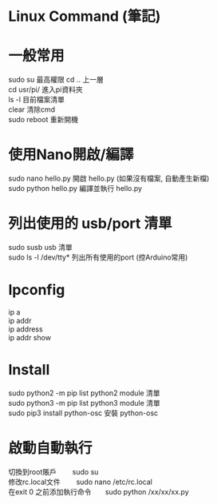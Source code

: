 # Linux Command (筆記)
# 一般常用  
sudo su     最高權限
cd ..		    上一層  
cd usr/pi/	進入pi資料夾  
ls -l	      目前檔案清單  
clear       清除cmd  
sudo reboot 重新開機    
  
  
# 使用Nano開啟/編譯
sudo nano hello.py	  開啟 hello.py (如果沒有檔案, 自動產生新檔)  
sudo python hello.py  編譯並執行 hello.py  
  
  
# 列出使用的 usb/port 清單  
sudo susb            usb	清單  
sudo ls -l /dev/tty* 列出所有使用的port (控Arduino常用)  
  
  
# Ipconfig  
ip a  
ip addr  
ip address  
ip addr show  
  
  
# Install  
sudo python2 -m pip list  python2 module 清單  
sudo python3 -m pip list  python3 module 清單  
sudo pip3 install python-osc  安裝 python-osc  
  
  
# 啟動自動執行
切換到root賬戶　　          sudo su  
修改rc.local文件　　        sudo nano /etc/rc.local  
在exit 0 之前添加執行命令　　sudo python /xx/xx/xx.py  
